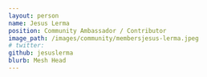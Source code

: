 ```yaml
---
layout: person
name: Jesus Lerma
position: Community Ambassador / Contributor
image_path: /images/community/membersjesus-lerma.jpeg
# twitter: 
github: jesuslerma
blurb: Mesh Head
---
```

